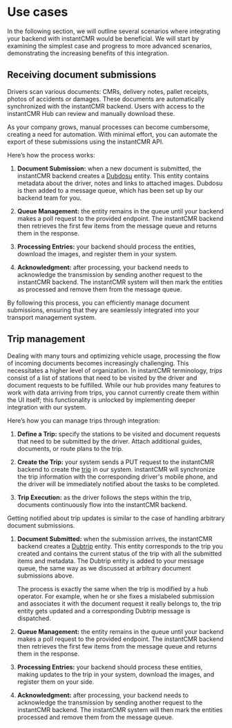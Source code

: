 # Use cases

In the following section, we will outline several scenarios where integrating your backend with instantCMR would be beneficial. We will start by examining the simplest case and progress to more advanced scenarios, demonstrating the increasing benefits of this integration.

## Receiving document submissions

Drivers scan various documents: CMRs, delivery notes, pallet receipts, photos of accidents or damages. These documents are automatically synchronized with the instantCMR backend. Users with access to the instantCMR Hub can review and manually download these.

As your company grows, manual processes can become cumbersome, creating a need for automation. With minimal effort, you can automate the export of these submissions using the instantCMR API.

Here’s how the process works:

1. **Document Submission:** when a new document is submitted, the instantCMR backend creates a [Dubdosu](?p=/transaction-schemas#document-dubdosu) entity. This entity contains metadata about the driver, notes and links to attached images. Dubdosu is then added to a message queue, which has been set up by our backend team for you.

2. **Queue Management:** the entity remains in the queue until your backend makes a poll request to the provided endpoint. The instantCMR backend then retrieves the first few items from the message queue and returns them in the response.

3. **Processing Entries:** your backend should process the entities, download the images, and register them in your system.

4. **Acknowledgment:** after processing, your backend needs to acknowledge the transmission by sending another request to the instantCMR backend. The instantCMR system will then mark the entities as processed and remove them from the message queue.

By following this process, you can efficiently manage document submissions, ensuring that they are seamlessly integrated into your transport management system.


## Trip management

Dealing with many tours and optimizing vehicle usage, processing the flow of incoming documents becomes increasingly challenging. This necessitates a higher level of organization. In instantCMR terminology, *trips* consist of a list of stations that need to be visited by the driver and document requests to be fulfilled. While our hub provides many features to work with data arriving from trips, you cannot currently create them within the UI itself; this functionality is unlocked by implementing deeper integration with our system.

Here’s how you can manage trips through integration:

1. **Define a Trip:** specify the stations to be visited and document requests that need to be submitted by the driver. Attach additional guides, documents, or route plans to the trip.
   
2. **Create the Trip:** your system sends a PUT request to the instantCMR backend to create the [trip](?p=/trip-api) in our system. instantCMR will synchronize the trip information with the corresponding driver's mobile phone, and the driver will be immediately notified about the tasks to be completed.

3. **Trip Execution:** as the driver follows the steps within the trip, documents continuously flow into the instantCMR backend.

Getting notified about trip updates is similar to the case of handling arbitrary document submissions.

1. **Document Submitted:**
   when the submission arrives, the instantCMR backend creates a [Dubtrip](?p=/transaction-schemas#trip-dubtrip) entity. This entity corresponds to the trip you created and contains the current status of the trip with all the submitted items and metadata. The Dubtrip entity is added to your message queue, the same way as we discussed at arbitrary document submissions above. 
   
   The process is exactly the same when the trip is modified by a hub operator. For example, when he or she fixes a mislabeled submission and associates it with the document request it really belongs to, the trip entity gets updated and a corresponding Dubtrip message is dispatched.

2. **Queue Management:**
   the entity remains in the queue until your backend makes a poll request to the provided endpoint. The instantCMR backend then retrieves the first few items from the message queue and returns them in the response.

3. **Processing Entries:** your backend should process these entities, making updates to the trip in your system, download the images, and register them on your side.

4. **Acknowledgment:** after processing, your backend needs to acknowledge the transmission by sending another request to the instantCMR backend. The instantCMR system will then mark the entities processed and remove them from the message queue.

